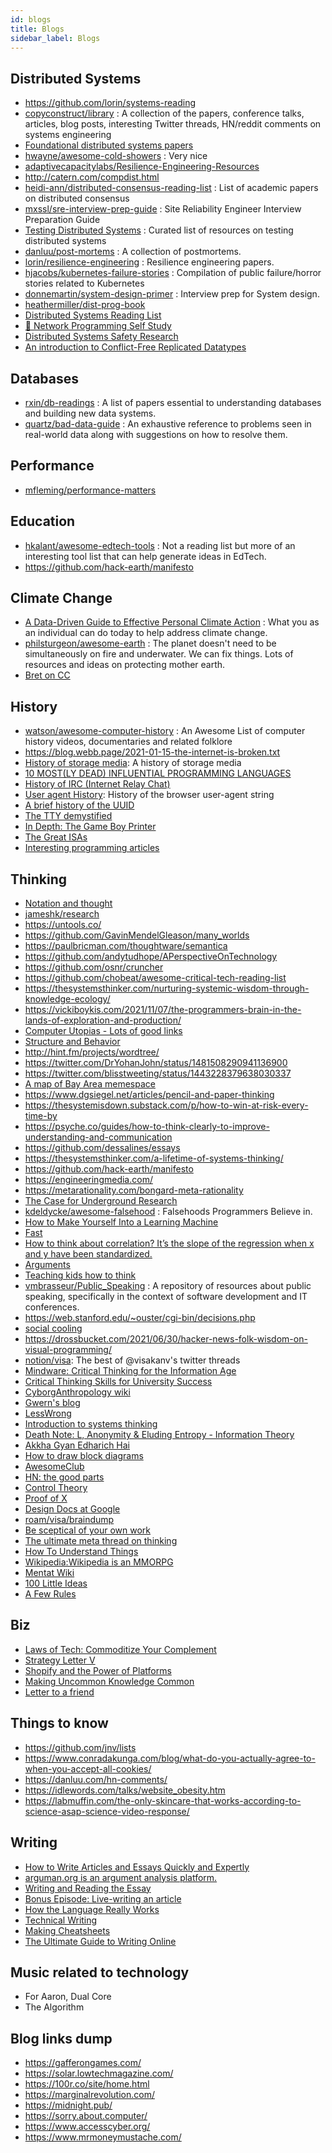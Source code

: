 ```yaml
---
id: blogs
title: Blogs
sidebar_label: Blogs
---
```


## Distributed Systems

- https://github.com/lorin/systems-reading
- [copyconstruct/library](https://github.com/copyconstruct/library) : A collection of the papers, conference talks, articles, blog posts, interesting Twitter threads, HN/reddit comments on systems engineering
- [Foundational distributed systems papers](http://muratbuffalo.blogspot.com/2021/02/foundational-distributed-systems-papers.html?m=1)
- [hwayne/awesome-cold-showers](https://github.com/hwayne/awesome-cold-showers) : Very nice
- [adaptivecapacitylabs/Resilience-Engineering-Resources](https://github.com/adaptivecapacitylabs/Resilience-Engineering-Resources)
- http://catern.com/compdist.html
- [heidi-ann/distributed-consensus-reading-list](https://github.com/heidi-ann/distributed-consensus-reading-list) : List of academic papers on distributed consensus
- [mxssl/sre-interview-prep-guide](https://github.com/mxssl/sre-interview-prep-guide) : Site Reliability Engineer Interview Preparation Guide
- [Testing Distributed Systems](https://asatarin.github.io/testing-distributed-systems/) : Curated list of resources on testing distributed systems
- [danluu/post-mortems](https://github.com/danluu/post-mortems) : A collection of postmortems.
- [lorin/resilience-engineering](https://github.com/lorin/resilience-engineering) : Resilience engineering papers.
- [hjacobs/kubernetes-failure-stories](https://github.com/hjacobs/kubernetes-failure-stories) : Compilation of public failure/horror stories related to Kubernetes
- [donnemartin/system-design-primer](https://github.com/donnemartin/system-design-primer) : Interview prep for System design.
- [heathermiller/dist-prog-book](https://github.com/heathermiller/dist-prog-book)
- [Distributed Systems Reading List](https://tgvashworth.com/2015/12/07/distributed-systems-reading-list.html)
- [🌟 Network Programming Self Study](https://siliconsprawl.com/2020/05/10/network-programming-self-study.html)
- [Distributed Systems Safety Research](http://jepsen.io/)
- [An introduction to Conflict-Free Replicated Datatypes](https://lars.hupel.info/topics/crdt/01-intro)

## Databases

- [rxin/db-readings](https://github.com/rxin/db-readings) : A list of papers essential to understanding databases and building new data systems.
- [quartz/bad-data-guide](https://github.com/Quartz/bad-data-guide) : An exhaustive reference to problems seen in real-world data along with suggestions on how to resolve them.

## Performance

- [mfleming/performance-matters](https://github.com/mfleming/performance-resources)

## Education

- [hkalant/awesome-edtech-tools](https://github.com/hkalant/awesome-edtech-tools) : Not a reading list but more of an interesting tool list that can help generate ideas in EdTech.
- https://github.com/hack-earth/manifesto

## Climate Change

- [A Data-Driven Guide to Effective Personal Climate Action](https://erikareinhardt.com/personal-climate-action) : What you as an individual can do today to help address climate change.
- [philsturgeon/awesome-earth](https://github.com/philsturgeon/awesome-earth) : The planet doesn't need to be simultaneously on fire and underwater. We can fix things. Lots of resources and ideas on protecting mother earth.
- [Bret on CC](http://worrydream.com/ClimateChange/)

## History

- [watson/awesome-computer-history](https://github.com/watson/awesome-computer-history) : An Awesome List of computer history videos, documentaries and related folklore
- https://blog.webb.page/2021-01-15-the-internet-is-broken.txt
- [History of storage media](https://codewords.recurse.com/issues/seven/a-history-of-storage-media): A history of storage media
- [10 MOST(LY DEAD) INFLUENTIAL PROGRAMMING LANGUAGES](https://www.hillelwayne.com/post/influential-dead-languages)
- [History of IRC (Internet Relay Chat) ](https://daniel.haxx.se/irchistory.html)
- [User agent History](https://webaim.org/blog/user-agent-string-history/?utm_source=hackernewsletter&utm_medium=email&utm_term=fav): History of the browser user-agent string
- [A brief history of the UUID](https://segment.com/blog/a-brief-history-of-the-uuid/)
- [The TTY demystified](http://www.linusakesson.net/programming/tty/)
- [In Depth: The Game Boy Printer](https://shonumi.github.io/articles/art2.html)
- [The Great ISAs](https://www.cs.cornell.edu/courses/cs7491/2020sp/)
- [Interesting programming articles](https://esoteric.codes/)

## Thinking

- [Notation and thought](https://github.com/hypotext/notation)
- [jameshk/research](https://jameshk.com/research)
- https://untools.co/
- https://github.com/GavinMendelGleason/many_worlds
- https://paulbricman.com/thoughtware/semantica
- https://github.com/andytudhope/APerspectiveOnTechnology
- https://github.com/osnr/cruncher
- https://github.com/chobeat/awesome-critical-tech-reading-list
- https://thesystemsthinker.com/nurturing-systemic-wisdom-through-knowledge-ecology/
- https://vickiboykis.com/2021/11/07/the-programmers-brain-in-the-lands-of-exploration-and-production/
- [Computer Utopias - Lots of good links](http://chrisnovello.com/teaching/risd/computer-utopias/)
- [Structure and Behavior](https://stefan-lesser.com/2019/12/06/structure-and-behavior/)
- http://hint.fm/projects/wordtree/
- https://twitter.com/DrYohanJohn/status/1481508290941136900
- https://twitter.com/blisstweeting/status/1443228379638030337
- [A map of Bay Area memespace](https://www.lesswrong.com/posts/WzPJRNYWhMXQTEj69/a-map-of-bay-area-memespace)
- https://www.dgsiegel.net/articles/pencil-and-paper-thinking
- https://thesystemisdown.substack.com/p/how-to-win-at-risk-every-time-by
- https://psyche.co/guides/how-to-think-clearly-to-improve-understanding-and-communication
- https://github.com/dessalines/essays
- https://thesystemsthinker.com/a-lifetime-of-systems-thinking/
- https://github.com/hack-earth/manifesto
- https://engineeringmedia.com/
- https://metarationality.com/bongard-meta-rationality
- [The Case for Underground Research](http://nawab.me/blog/?p=656)
- [kdeldycke/awesome-falsehood](https://github.com/kdeldycke/awesome-falsehood) : Falsehoods Programmers Believe in.
- [How to Make Yourself Into a Learning Machine](https://superorganizers.substack.com/p/how-to-build-a-learning-machine)
- [Fast](https://patrickcollison.com/fast)
- [How to think about correlation? It’s the slope of the regression when x and y have been standardized.](https://statmodeling.stat.columbia.edu/2020/12/03/how-to-think-about-correlation-its-the-slope-of-the-regression-when-x-and-y-have-been-standardized/)
- [Arguments](http://liamrosen.com/arguments.html)
- [Teaching kids how to think](https://news.ycombinator.com/item?id=24638756)
- [vmbrasseur/Public_Speaking](https://github.com/vmbrasseur/Public_Speaking) : A repository of resources about public speaking, specifically in the context of software development and IT conferences.
- https://web.stanford.edu/~ouster/cgi-bin/decisions.php
- [social cooling](https://www.socialcooling.com/)
- https://drossbucket.com/2021/06/30/hacker-news-folk-wisdom-on-visual-programming/
- [notion/visa](https://www.notion.so/the-best-of-visakanv-s-twitter-threads-1a6ed25cf06e49e388a303903d597b73): The best of @visakanv's twitter threads
- [Mindware: Critical Thinking for the Information Age](https://www.coursera.org/learn/mindware)
- [Critical Thinking Skills for University Success](https://www.coursera.org/learn/critical-thinking-skills)
- [CyborgAnthropology wiki](http://cyborganthropology.com/Main_Page)
- [Gwern's blog](https://www.gwern.net/)
- [LessWrong](https://www.lesswrong.com/)
- [Introduction to systems thinking](https://thesystemsthinker.com/introduction-to-systems-thinking/)
- [Death Note: L, Anonymity & Eluding Entropy - Information Theory](https://www.gwern.net/Death-Note-Anonymity)
- [Akkha Gyan Edharich Hai](https://en.wikipedia.org/wiki/List_of_eponymous_laws)
- [How to draw block diagrams](https://johnwickerson.wordpress.com/2019/08/08/block-diagrams/)
- [AwesomeClub](https://awesomeblog.club/)
- [HN: the good parts](https://danluu.com/hn-comments/)
- [Control Theory](https://fauna.com/blog/control-theory-for-fun-and-profit)
- [Proof of X](https://julian.digital/2020/08/06/proof-of-x/)
- [Design Docs at Google](https://www.industrialempathy.com/posts/design-docs-at-google/)
- [roam/visa/braindump](https://roamresearch.com/#/app/visakanv-public/page/aHYzCZnry)
- [Be sceptical of your own work](https://terrytao.wordpress.com/career-advice/be-sceptical-of-your-own-work/)
- [The ultimate meta thread on thinking](https://twitter.com/james_d_baird/status/1379113187983908866)
- [How To Understand Things](https://nabeelqu.co/understanding)
- [Wikipedia:Wikipedia is an MMORPG](https://en.wikipedia.org/wiki/Wikipedia:Wikipedia_is_an_MMORPG)
- [Mentat Wiki](http://www.ludism.org/mentat/)
- [100 Little Ideas](https://www.collaborativefund.com/blog/100-little-ideas/)
- [A Few Rules](https://www.collaborativefund.com/blog/a-few-rules/)

## Biz
- [Laws of Tech: Commoditize Your Complement](https://www.gwern.net/Complement)
- [Strategy Letter V](https://www.joelonsoftware.com/2002/06/12/strategy-letter-v/)
- [Shopify and the Power of Platforms](https://stratechery.com/2019/shopify-and-the-power-of-platforms/)
- [Making Uncommon Knowledge Common](https://kwokchain.com/2019/04/09/making-uncommon-knowledge-common/)
- [Letter to a friend](https://grahamduncan.blog/letter-to-a-friend-who-may-start-a-new-investment-platform/)

## Things to know
- https://github.com/jnv/lists
- https://www.conradakunga.com/blog/what-do-you-actually-agree-to-when-you-accept-all-cookies/
- https://danluu.com/hn-comments/
- https://idlewords.com/talks/website_obesity.htm
- https://labmuffin.com/the-only-skincare-that-works-according-to-science-asap-science-video-response/

## Writing

- [How to Write Articles and Essays Quickly and Expertly](https://www.downes.ca/cgi-bin/page.cgi?post=38526)
- [arguman.org is an argument analysis platform.](https://en.arguman.org/)
- [Writing and Reading the Essay](https://ocw.mit.edu/courses/comparative-media-studies-writing/21w-735-writing-and-reading-the-essay-fall-2005/index.htm)
- [Bonus Episode: Live-writing an article](https://www.youtube.com/watch?v=VNh13i1bHe0)
- [How the Language Really Works](http://criticalreading.com/)
- [Technical Writing](https://reasonablypolymorphic.com/blog/writing-technical-posts/)
- [Making Cheatsheets](https://www.hillelwayne.com/post/cheatsheets/)
- [The Ultimate Guide to Writing Online](https://perell.com/essay/the-ultimate-guide-to-writing-online/)

## Music related to technology

- For Aaron, Dual Core
- The Algorithm


## Blog links dump
- https://gafferongames.com/
- https://solar.lowtechmagazine.com/
- https://100r.co/site/home.html
- https://marginalrevolution.com/
- https://midnight.pub/
- https://sorry.about.computer/
- https://www.accesscyber.org/
- https://www.mrmoneymustache.com/
